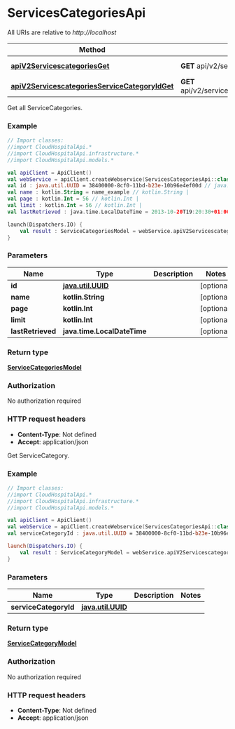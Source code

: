 # ServicesCategoriesApi

All URIs are relative to *http://localhost*

Method | HTTP request | Description
------------- | ------------- | -------------
[**apiV2ServicescategoriesGet**](ServicesCategoriesApi.md#apiV2ServicescategoriesGet) | **GET** api/v2/servicescategories | Get all ServiceCategories.
[**apiV2ServicescategoriesServiceCategoryIdGet**](ServicesCategoriesApi.md#apiV2ServicescategoriesServiceCategoryIdGet) | **GET** api/v2/servicescategories/{serviceCategoryId} | Get ServiceCategory.



Get all ServiceCategories.

### Example
```kotlin
// Import classes:
//import CloudHospitalApi.*
//import CloudHospitalApi.infrastructure.*
//import CloudHospitalApi.models.*

val apiClient = ApiClient()
val webService = apiClient.createWebservice(ServicesCategoriesApi::class.java)
val id : java.util.UUID = 38400000-8cf0-11bd-b23e-10b96e4ef00d // java.util.UUID | 
val name : kotlin.String = name_example // kotlin.String | 
val page : kotlin.Int = 56 // kotlin.Int | 
val limit : kotlin.Int = 56 // kotlin.Int | 
val lastRetrieved : java.time.LocalDateTime = 2013-10-20T19:20:30+01:00 // java.time.LocalDateTime | 

launch(Dispatchers.IO) {
    val result : ServiceCategoriesModel = webService.apiV2ServicescategoriesGet(id, name, page, limit, lastRetrieved)
}
```

### Parameters

Name | Type | Description  | Notes
------------- | ------------- | ------------- | -------------
 **id** | [**java.util.UUID**](.md)|  | [optional]
 **name** | **kotlin.String**|  | [optional]
 **page** | **kotlin.Int**|  | [optional]
 **limit** | **kotlin.Int**|  | [optional]
 **lastRetrieved** | **java.time.LocalDateTime**|  | [optional]

### Return type

[**ServiceCategoriesModel**](ServiceCategoriesModel.md)

### Authorization

No authorization required

### HTTP request headers

 - **Content-Type**: Not defined
 - **Accept**: application/json


Get ServiceCategory.

### Example
```kotlin
// Import classes:
//import CloudHospitalApi.*
//import CloudHospitalApi.infrastructure.*
//import CloudHospitalApi.models.*

val apiClient = ApiClient()
val webService = apiClient.createWebservice(ServicesCategoriesApi::class.java)
val serviceCategoryId : java.util.UUID = 38400000-8cf0-11bd-b23e-10b96e4ef00d // java.util.UUID | 

launch(Dispatchers.IO) {
    val result : ServiceCategoryModel = webService.apiV2ServicescategoriesServiceCategoryIdGet(serviceCategoryId)
}
```

### Parameters

Name | Type | Description  | Notes
------------- | ------------- | ------------- | -------------
 **serviceCategoryId** | [**java.util.UUID**](.md)|  |

### Return type

[**ServiceCategoryModel**](ServiceCategoryModel.md)

### Authorization

No authorization required

### HTTP request headers

 - **Content-Type**: Not defined
 - **Accept**: application/json

